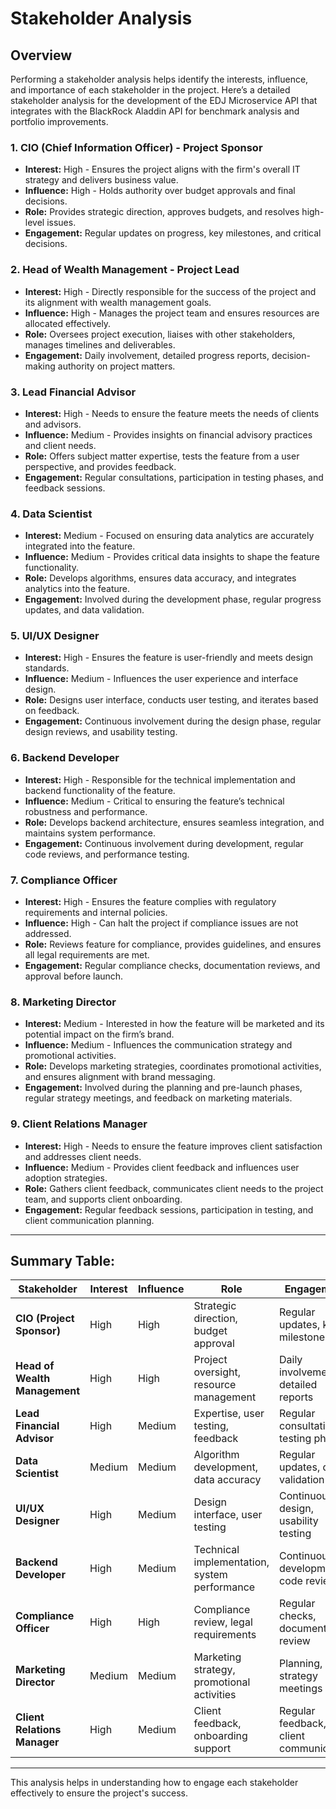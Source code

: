 # Stakeholder Analysis

## Overview
Performing a stakeholder analysis helps identify the interests, influence, and importance of each stakeholder in the project. Here’s a detailed stakeholder analysis for the development of the EDJ Microservice API that integrates with the BlackRock Aladdin API for benchmark analysis and portfolio improvements.

### 1. CIO (Chief Information Officer) - Project Sponsor
- **Interest:** High - Ensures the project aligns with the firm's overall IT strategy and delivers business value.
- **Influence:** High - Holds authority over budget approvals and final decisions.
- **Role:** Provides strategic direction, approves budgets, and resolves high-level issues.
- **Engagement:** Regular updates on progress, key milestones, and critical decisions.

### 2. Head of Wealth Management - Project Lead
- **Interest:** High - Directly responsible for the success of the project and its alignment with wealth management goals.
- **Influence:** High - Manages the project team and ensures resources are allocated effectively.
- **Role:** Oversees project execution, liaises with other stakeholders, manages timelines and deliverables.
- **Engagement:** Daily involvement, detailed progress reports, decision-making authority on project matters.

### 3. Lead Financial Advisor
- **Interest:** High - Needs to ensure the feature meets the needs of clients and advisors.
- **Influence:** Medium - Provides insights on financial advisory practices and client needs.
- **Role:** Offers subject matter expertise, tests the feature from a user perspective, and provides feedback.
- **Engagement:** Regular consultations, participation in testing phases, and feedback sessions.

### 4. Data Scientist
- **Interest:** Medium - Focused on ensuring data analytics are accurately integrated into the feature.
- **Influence:** Medium - Provides critical data insights to shape the feature functionality.
- **Role:** Develops algorithms, ensures data accuracy, and integrates analytics into the feature.
- **Engagement:** Involved during the development phase, regular progress updates, and data validation.

### 5. UI/UX Designer
- **Interest:** High - Ensures the feature is user-friendly and meets design standards.
- **Influence:** Medium - Influences the user experience and interface design.
- **Role:** Designs user interface, conducts user testing, and iterates based on feedback.
- **Engagement:** Continuous involvement during the design phase, regular design reviews, and usability testing.

### 6. Backend Developer
- **Interest:** High - Responsible for the technical implementation and backend functionality of the feature.
- **Influence:** Medium - Critical to ensuring the feature’s technical robustness and performance.
- **Role:** Develops backend architecture, ensures seamless integration, and maintains system performance.
- **Engagement:** Continuous involvement during development, regular code reviews, and performance testing.

### 7. Compliance Officer
- **Interest:** High - Ensures the feature complies with regulatory requirements and internal policies.
- **Influence:** High - Can halt the project if compliance issues are not addressed.
- **Role:** Reviews feature for compliance, provides guidelines, and ensures all legal requirements are met.
- **Engagement:** Regular compliance checks, documentation reviews, and approval before launch.

### 8. Marketing Director
- **Interest:** Medium - Interested in how the feature will be marketed and its potential impact on the firm’s brand.
- **Influence:** Medium - Influences the communication strategy and promotional activities.
- **Role:** Develops marketing strategies, coordinates promotional activities, and ensures alignment with brand messaging.
- **Engagement:** Involved during the planning and pre-launch phases, regular strategy meetings, and feedback on marketing materials.

### 9. Client Relations Manager
- **Interest:** High - Needs to ensure the feature improves client satisfaction and addresses client needs.
- **Influence:** Medium - Provides client feedback and influences user adoption strategies.
- **Role:** Gathers client feedback, communicates client needs to the project team, and supports client onboarding.
- **Engagement:** Regular feedback sessions, participation in testing, and client communication planning.

---

## Summary Table:

| **Stakeholder**            | **Interest** | **Influence** | **Role**                                             | **Engagement**                                      |
|----------------------------|--------------|---------------|------------------------------------------------------|-----------------------------------------------------|
| **CIO (Project Sponsor)**   | High         | High          | Strategic direction, budget approval                  | Regular updates, key milestones                     |
| **Head of Wealth Management** | High      | High          | Project oversight, resource management                | Daily involvement, detailed reports                 |
| **Lead Financial Advisor**  | High         | Medium        | Expertise, user testing, feedback                     | Regular consultations, testing phases               |
| **Data Scientist**          | Medium       | Medium        | Algorithm development, data accuracy                  | Regular updates, data validation                    |
| **UI/UX Designer**          | High         | Medium        | Design interface, user testing                        | Continuous design, usability testing                |
| **Backend Developer**       | High         | Medium        | Technical implementation, system performance          | Continuous development, code reviews                |
| **Compliance Officer**      | High         | High          | Compliance review, legal requirements                 | Regular checks, documentation review                |
| **Marketing Director**      | Medium       | Medium        | Marketing strategy, promotional activities            | Planning, strategy meetings                         |
| **Client Relations Manager** | High        | Medium        | Client feedback, onboarding support                   | Regular feedback, client communication              |

---

This analysis helps in understanding how to engage each stakeholder effectively to ensure the project's success.